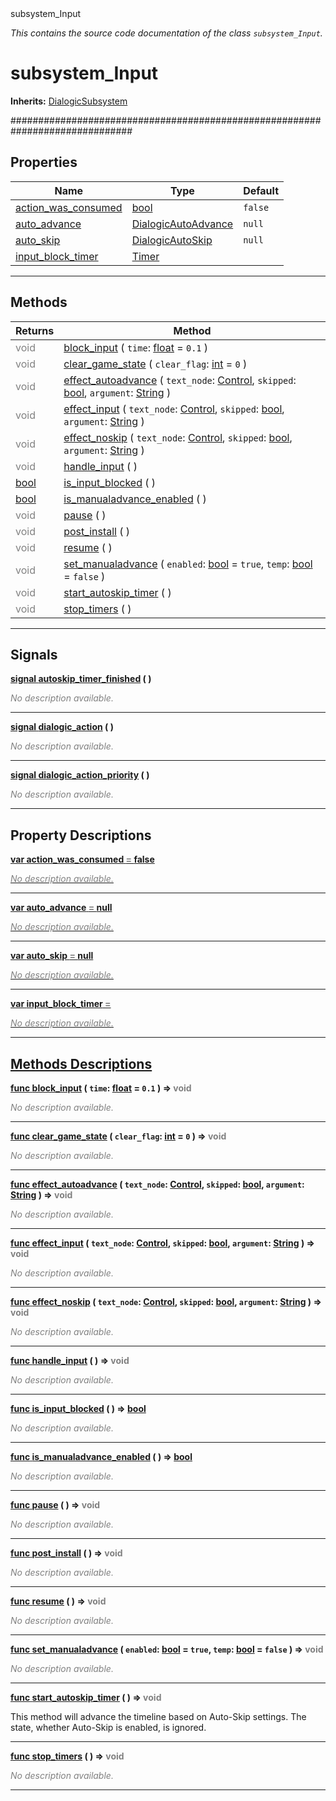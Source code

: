
<div class="header-banner purple">
<div class="header-label purple">subsystem_Input</div>
</div>

*This contains the source code documentation of the class `subsystem_Input`.*
        
# subsystem_Input
**Inherits:** [DialogicSubsystem](class_dialogicsubsystem.md)

##############################################################################
## Properties
Name | Type | Default 
--- | --- | --- 
[<span class="hljs-title">action_was_consumed</span>](#property-action_was_consumed) | [bool](https://docs.godotengine.org/en/latest/classes/class_bool.html#class-bool) |  `false` 
[<span class="hljs-title">auto_advance</span>](#property-auto_advance) | [DialogicAutoAdvance](class_dialogicautoadvance.md) |  `null` 
[<span class="hljs-title">auto_skip</span>](#property-auto_skip) | [DialogicAutoSkip](class_dialogicautoskip.md) |  `null` 
[<span class="hljs-title">input_block_timer</span>](#property-input_block_timer) | [Timer](https://docs.godotengine.org/en/latest/classes/class_timer.html#class-timer) |   
--- 

## Methods
Returns | Method 
--- | --- 
<span style = "color: gray">void</span> | [<span class="hljs-title">block_input</span>](#property-block_input) ( `time`: [float](https://docs.godotengine.org/en/latest/classes/class_float.html#class-float) = `0.1` ) 
<span style = "color: gray">void</span> | [<span class="hljs-title">clear_game_state</span>](#property-clear_game_state) ( `clear_flag`: [int](https://docs.godotengine.org/en/latest/classes/class_int.html#class-int) = `0` ) 
<span style = "color: gray">void</span> | [<span class="hljs-title">effect_autoadvance</span>](#property-effect_autoadvance) ( `text_node`: [Control](https://docs.godotengine.org/en/latest/classes/class_control.html#class-control), `skipped`: [bool](https://docs.godotengine.org/en/latest/classes/class_bool.html#class-bool), `argument`: [String](https://docs.godotengine.org/en/latest/classes/class_string.html#class-string) ) 
<span style = "color: gray">void</span> | [<span class="hljs-title">effect_input</span>](#property-effect_input) ( `text_node`: [Control](https://docs.godotengine.org/en/latest/classes/class_control.html#class-control), `skipped`: [bool](https://docs.godotengine.org/en/latest/classes/class_bool.html#class-bool), `argument`: [String](https://docs.godotengine.org/en/latest/classes/class_string.html#class-string) ) 
<span style = "color: gray">void</span> | [<span class="hljs-title">effect_noskip</span>](#property-effect_noskip) ( `text_node`: [Control](https://docs.godotengine.org/en/latest/classes/class_control.html#class-control), `skipped`: [bool](https://docs.godotengine.org/en/latest/classes/class_bool.html#class-bool), `argument`: [String](https://docs.godotengine.org/en/latest/classes/class_string.html#class-string) ) 
<span style = "color: gray">void</span> | [<span class="hljs-title">handle_input</span>](#property-handle_input) ( ) 
<span class="hljs-attribute">[bool](https://docs.godotengine.org/en/latest/classes/class_bool.html#class-bool)</span> | [<span class="hljs-title">is_input_blocked</span>](#property-is_input_blocked) ( ) 
<span class="hljs-attribute">[bool](https://docs.godotengine.org/en/latest/classes/class_bool.html#class-bool)</span> | [<span class="hljs-title">is_manualadvance_enabled</span>](#property-is_manualadvance_enabled) ( ) 
<span style = "color: gray">void</span> | [<span class="hljs-title">pause</span>](#property-pause) ( ) 
<span style = "color: gray">void</span> | [<span class="hljs-title">post_install</span>](#property-post_install) ( ) 
<span style = "color: gray">void</span> | [<span class="hljs-title">resume</span>](#property-resume) ( ) 
<span style = "color: gray">void</span> | [<span class="hljs-title">set_manualadvance</span>](#property-set_manualadvance) ( `enabled`: [bool](https://docs.godotengine.org/en/latest/classes/class_bool.html#class-bool) = `true`, `temp`: [bool](https://docs.godotengine.org/en/latest/classes/class_bool.html#class-bool) = `false` ) 
<span style = "color: gray">void</span> | [<span class="hljs-title">start_autoskip_timer</span>](#property-start_autoskip_timer) ( ) 
<span style = "color: gray">void</span> | [<span class="hljs-title">stop_timers</span>](#property-stop_timers) ( ) 
--- 

## Signals


<a class="header" id="signal-autoskip_timer_finished" href="#signal-autoskip_timer_finished">**<span class="hljs-attribute">signal</span> [<span class="hljs-title">autoskip_timer_finished</span>](#signal-autoskip_timer_finished) ( )** </a>



 <span style = "color: gray">*No description available.*</span> 

---



<a class="header" id="signal-dialogic_action" href="#signal-dialogic_action">**<span class="hljs-attribute">signal</span> [<span class="hljs-title">dialogic_action</span>](#signal-dialogic_action) ( )** </a>



 <span style = "color: gray">*No description available.*</span> 

---



<a class="header" id="signal-dialogic_action_priority" href="#signal-dialogic_action_priority">**<span class="hljs-attribute">signal</span> [<span class="hljs-title">dialogic_action_priority</span>](#signal-dialogic_action_priority) ( )** </a>



 <span style = "color: gray">*No description available.*</span> 

---

## Property Descriptions



<a class="header" id="property-action_was_consumed" href="#property-action_was_consumed">**<span class="hljs-attribute">var</span> <span class="hljs-title">action_was_consumed</span> <span style = "color: gray"> = </span> false** 



 <span style = "color: gray">*No description available.*</span> 

---



<a class="header" id="property-auto_advance" href="#property-auto_advance">**<span class="hljs-attribute">var</span> <span class="hljs-title">auto_advance</span> <span style = "color: gray"> = </span> null** 



 <span style = "color: gray">*No description available.*</span> 

---



<a class="header" id="property-auto_skip" href="#property-auto_skip">**<span class="hljs-attribute">var</span> <span class="hljs-title">auto_skip</span> <span style = "color: gray"> = </span> null** 



 <span style = "color: gray">*No description available.*</span> 

---



<a class="header" id="property-input_block_timer" href="#property-input_block_timer">**<span class="hljs-attribute">var</span> <span class="hljs-title">input_block_timer</span> <span style = "color: gray"> = </span> <unknown>** 



 <span style = "color: gray">*No description available.*</span> 

---

## Methods Descriptions



<a class="header" id="method-block_input" href="#method-block_input">**<span class="hljs-attribute">func</span> [<span class="hljs-title">block_input</span>](#property-block_input) ( `time`: [float](https://docs.godotengine.org/en/latest/classes/class_float.html#class-float) = `0.1` )</a>  ⇒ <span style = "color: gray">void</span>** 



 <span style = "color: gray">*No description available.*</span> 

---



<a class="header" id="method-clear_game_state" href="#method-clear_game_state">**<span class="hljs-attribute">func</span> [<span class="hljs-title">clear_game_state</span>](#property-clear_game_state) ( `clear_flag`: [int](https://docs.godotengine.org/en/latest/classes/class_int.html#class-int) = `0` )</a>  ⇒ <span style = "color: gray">void</span>** 



 <span style = "color: gray">*No description available.*</span> 

---



<a class="header" id="method-effect_autoadvance" href="#method-effect_autoadvance">**<span class="hljs-attribute">func</span> [<span class="hljs-title">effect_autoadvance</span>](#property-effect_autoadvance) ( `text_node`: [Control](https://docs.godotengine.org/en/latest/classes/class_control.html#class-control), `skipped`: [bool](https://docs.godotengine.org/en/latest/classes/class_bool.html#class-bool), `argument`: [String](https://docs.godotengine.org/en/latest/classes/class_string.html#class-string) )</a>  ⇒ <span style = "color: gray">void</span>** 



 <span style = "color: gray">*No description available.*</span> 

---



<a class="header" id="method-effect_input" href="#method-effect_input">**<span class="hljs-attribute">func</span> [<span class="hljs-title">effect_input</span>](#property-effect_input) ( `text_node`: [Control](https://docs.godotengine.org/en/latest/classes/class_control.html#class-control), `skipped`: [bool](https://docs.godotengine.org/en/latest/classes/class_bool.html#class-bool), `argument`: [String](https://docs.godotengine.org/en/latest/classes/class_string.html#class-string) )</a>  ⇒ <span style = "color: gray">void</span>** 



 <span style = "color: gray">*No description available.*</span> 

---



<a class="header" id="method-effect_noskip" href="#method-effect_noskip">**<span class="hljs-attribute">func</span> [<span class="hljs-title">effect_noskip</span>](#property-effect_noskip) ( `text_node`: [Control](https://docs.godotengine.org/en/latest/classes/class_control.html#class-control), `skipped`: [bool](https://docs.godotengine.org/en/latest/classes/class_bool.html#class-bool), `argument`: [String](https://docs.godotengine.org/en/latest/classes/class_string.html#class-string) )</a>  ⇒ <span style = "color: gray">void</span>** 



 <span style = "color: gray">*No description available.*</span> 

---



<a class="header" id="method-handle_input" href="#method-handle_input">**<span class="hljs-attribute">func</span> [<span class="hljs-title">handle_input</span>](#property-handle_input) ( )</a>  ⇒ <span style = "color: gray">void</span>** 



 <span style = "color: gray">*No description available.*</span> 

---



<a class="header" id="method-is_input_blocked" href="#method-is_input_blocked">**<span class="hljs-attribute">func</span> [<span class="hljs-title">is_input_blocked</span>](#property-is_input_blocked) ( )</a>  ⇒ <span class="hljs-attribute">[bool](https://docs.godotengine.org/en/latest/classes/class_bool.html#class-bool)</span>** 



 <span style = "color: gray">*No description available.*</span> 

---



<a class="header" id="method-is_manualadvance_enabled" href="#method-is_manualadvance_enabled">**<span class="hljs-attribute">func</span> [<span class="hljs-title">is_manualadvance_enabled</span>](#property-is_manualadvance_enabled) ( )</a>  ⇒ <span class="hljs-attribute">[bool](https://docs.godotengine.org/en/latest/classes/class_bool.html#class-bool)</span>** 



 <span style = "color: gray">*No description available.*</span> 

---



<a class="header" id="method-pause" href="#method-pause">**<span class="hljs-attribute">func</span> [<span class="hljs-title">pause</span>](#property-pause) ( )</a>  ⇒ <span style = "color: gray">void</span>** 



 <span style = "color: gray">*No description available.*</span> 

---



<a class="header" id="method-post_install" href="#method-post_install">**<span class="hljs-attribute">func</span> [<span class="hljs-title">post_install</span>](#property-post_install) ( )</a>  ⇒ <span style = "color: gray">void</span>** 



 <span style = "color: gray">*No description available.*</span> 

---



<a class="header" id="method-resume" href="#method-resume">**<span class="hljs-attribute">func</span> [<span class="hljs-title">resume</span>](#property-resume) ( )</a>  ⇒ <span style = "color: gray">void</span>** 



 <span style = "color: gray">*No description available.*</span> 

---



<a class="header" id="method-set_manualadvance" href="#method-set_manualadvance">**<span class="hljs-attribute">func</span> [<span class="hljs-title">set_manualadvance</span>](#property-set_manualadvance) ( `enabled`: [bool](https://docs.godotengine.org/en/latest/classes/class_bool.html#class-bool) = `true`, `temp`: [bool](https://docs.godotengine.org/en/latest/classes/class_bool.html#class-bool) = `false` )</a>  ⇒ <span style = "color: gray">void</span>** 



 <span style = "color: gray">*No description available.*</span> 

---



<a class="header" id="method-start_autoskip_timer" href="#method-start_autoskip_timer">**<span class="hljs-attribute">func</span> [<span class="hljs-title">start_autoskip_timer</span>](#property-start_autoskip_timer) ( )</a>  ⇒ <span style = "color: gray">void</span>** 



This method will advance the timeline based on Auto-Skip settings. The state, whether Auto-Skip is enabled, is ignored.

---



<a class="header" id="method-stop_timers" href="#method-stop_timers">**<span class="hljs-attribute">func</span> [<span class="hljs-title">stop_timers</span>](#property-stop_timers) ( )</a>  ⇒ <span style = "color: gray">void</span>** 



 <span style = "color: gray">*No description available.*</span> 

---

